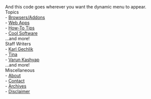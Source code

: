 <style type="text/css">
.menutitle{
cursor:pointer;
margin-bottom: 5px;
background-color:#ECECFF;
color:#000000;
width:140px;
padding:2px;
text-align:center;
font-weight:bold;
/*/*/border:1px solid #000000;/* */
}.submenu{
margin-bottom: 0.5em;
}
</style><script type="text/javascript">/***********************************************
* Switch Menu script- by Martial B of http://getElementById.com/
* Modified by Dynamic Drive for format & NS4/IE4 compatibility
* Visit http://www.dynamicdrive.com/ for full source code
***********************************************/var persistmenu="yes" //"yes" or "no". Make sure each SPAN content contains an incrementing ID starting at 1 (id="sub1", id="sub2", etc)
var persisttype="sitewide" //enter "sitewide" for menu to persist across site, "local" for this page onlyif (document.getElementById){ //DynamicDrive.com change
document.write('<style type="text/css">n')
document.write('.submenu{display: none;}n')
document.write('</style>n')
}function SwitchMenu(obj){
if(document.getElementById){
var el = document.getElementById(obj);
var ar = document.getElementById("masterdiv").getElementsByTagName("span"); //DynamicDrive.com change
if(el.style.display != "block"){ //DynamicDrive.com change
for (var i=0; i<ar.length; i++){
if (ar[i].className=="submenu") //DynamicDrive.com change
ar[i].style.display = "none";
}
el.style.display = "block";
}else{
el.style.display = "none";
}
}
}function get_cookie(Name) {
var search = Name + "="
var returnvalue = "";
if (document.cookie.length > 0) {
offset = document.cookie.indexOf(search)
if (offset != -1) {
offset += search.length
end = document.cookie.indexOf(";", offset);
if (end == -1) end = document.cookie.length;
returnvalue=unescape(document.cookie.substring(offset, end))
}
}
return returnvalue;
}function onloadfunction(){
if (persistmenu=="yes"){
var cookiename=(persisttype=="sitewide")? "switchmenu" : window.location.pathname
var cookievalue=get_cookie(cookiename)
if (cookievalue!="")
document.getElementById(cookievalue).style.display="block"
}
}function savemenustate(){
var inc=1, blockid=""
while (document.getElementById("sub"+inc)){
if (document.getElementById("sub"+inc).style.display=="block"){
blockid="sub"+inc
break
}
inc++
}
var cookiename=(persisttype=="sitewide")? "switchmenu" : window.location.pathname
var cookievalue=(persisttype=="sitewide")? blockid+";path=/" : blockid
document.cookie=cookiename+"="+cookievalue
}if (window.addEventListener)
window.addEventListener("load", onloadfunction, false)
else if (window.attachEvent)
window.attachEvent("onload", onloadfunction)
else if (document.getElementById)
window.onload=onloadfunctionif (persistmenu=="yes" && document.getElementById)
window.onunload=savemenustate</script>
And this code goes wherever you want the dynamic menu to appear.
<!-- Keep all menus within masterdiv-->
<div id="masterdiv"><div onclick="SwitchMenu('sub1')">Topics</div>
<span id="sub1">
- <a href="https://www.muo.com/service/browser">Browsers/Addons</a><br>
- <a href="https://www.muo.com/service/web_based">Web Apps</a><br>
- <a href="https://www.muo.com/service/how-to">How-To Tips</a><br>
- <a href="https://www.muo.com/service/applications">Cool Software</a><br>
...and more!
</span><div onclick="SwitchMenu('sub2')">Staff Writers</div>
<span id="sub2">
- <a href="https://www.muo.com/tag/author/karl-l-gechlik/">Karl Gechlik</a><br>
- <a href="https://www.muo.com/tag/author/tinsie/">Tina</a><br>
- <a href="https://www.muo.com/tag/author/varunkashyap/">Varun Kashyap</a><br>
...and more!
</span><div onclick="SwitchMenu('sub3')">Miscellaneous</div>
<span id="sub3">
- <a href="https://www.muo.com/about/">About</a><br>
- <a href="https://www.muo.com/contact">Contact</a><br>
- <a href="https://www.muo.com/archives-2">Archives</a><br>
- <a href="https://www.muo.com/disclaimer">Disclaimer</a><br>
</span></div>
